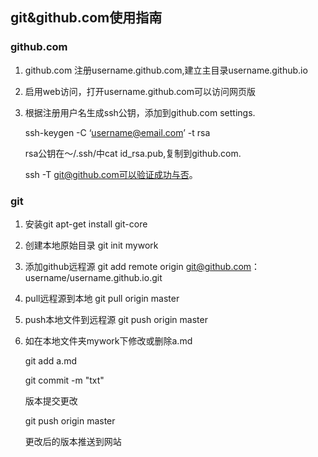 ## git&github.com使用指南

### github.com
1. github.com 注册username.github.com,建立主目录username.github.io


2. 启用web访问，打开username.github.com可以访问网页版


3. 根据注册用户名生成ssh公钥，添加到github.com settings.


   ssh-keygen -C ‘username@email.com’ -t rsa
   
   
   rsa公钥在～/.ssh/中cat id_rsa.pub,复制到github.com.
   
   
   ssh -T git@github.com可以验证成功与否。
   
   
### git
1. 安装git  apt-get install git-core


2. 创建本地原始目录 git init mywork


3. 添加github远程源 git add remote origin git@github.com：username/username.github.io.git


4. pull远程源到本地 git pull origin master


5. push本地文件到远程源 git push origin master


6. 如在本地文件夹mywork下修改或删除a.md


   git add a.md
   
   
   git  commit -m "txt"
   
   
   版本提交更改
   
   git push origin master
   
   
   更改后的版本推送到网站
